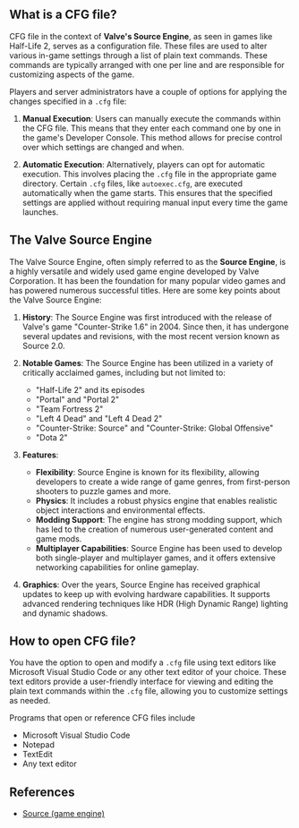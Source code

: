 ## What is a CFG file?

CFG file in the context of **Valve's Source Engine**, as seen in games like Half-Life 2, serves as a configuration file. These files are used to alter various in-game settings through a list of plain text commands. These commands are typically arranged with one per line and are responsible for customizing aspects of the game.

Players and server administrators have a couple of options for applying the changes specified in a `.cfg` file:

1.  **Manual Execution**: Users can manually execute the commands within the CFG file. This means that they enter each command one by one in the game's Developer Console. This method allows for precise control over which settings are changed and when.
    
2.  **Automatic Execution**: Alternatively, players can opt for automatic execution. This involves placing the `.cfg` file in the appropriate game directory. Certain `.cfg` files, like `autoexec.cfg`, are executed automatically when the game starts. This ensures that the specified settings are applied without requiring manual input every time the game launches.

## The Valve Source Engine

The Valve Source Engine, often simply referred to as the **Source Engine**, is a highly versatile and widely used game engine developed by Valve Corporation. It has been the foundation for many popular video games and has powered numerous successful titles. Here are some key points about the Valve Source Engine:

1.  **History**: The Source Engine was first introduced with the release of Valve's game "Counter-Strike 1.6" in 2004. Since then, it has undergone several updates and revisions, with the most recent version known as Source 2.0.
    
2.  **Notable Games**: The Source Engine has been utilized in a variety of critically acclaimed games, including but not limited to:
    
    -   "Half-Life 2" and its episodes
    -   "Portal" and "Portal 2"
    -   "Team Fortress 2"
    -   "Left 4 Dead" and "Left 4 Dead 2"
    -   "Counter-Strike: Source" and "Counter-Strike: Global Offensive"
    -   "Dota 2"
3.  **Features**:
    
    -   **Flexibility**: Source Engine is known for its flexibility, allowing developers to create a wide range of game genres, from first-person shooters to puzzle games and more.
    -   **Physics**: It includes a robust physics engine that enables realistic object interactions and environmental effects.
    -   **Modding Support**: The engine has strong modding support, which has led to the creation of numerous user-generated content and game mods.
    -   **Multiplayer Capabilities**: Source Engine has been used to develop both single-player and multiplayer games, and it offers extensive networking capabilities for online gameplay.
    
4.  **Graphics**: Over the years, Source Engine has received graphical updates to keep up with evolving hardware capabilities. It supports advanced rendering techniques like HDR (High Dynamic Range) lighting and dynamic shadows.

## How to open CFG file?

You have the option to open and modify a `.cfg` file using text editors like Microsoft Visual Studio Code or any other text editor of your choice. These text editors provide a user-friendly interface for viewing and editing the plain text commands within the `.cfg` file, allowing you to customize settings as needed.

Programs that open or reference CFG files include

- Microsoft Visual Studio Code
- Notepad
- TextEdit
- Any text editor

## References
* [Source (game engine)](https://en.wikipedia.org/wiki/Source_(game_engine))
